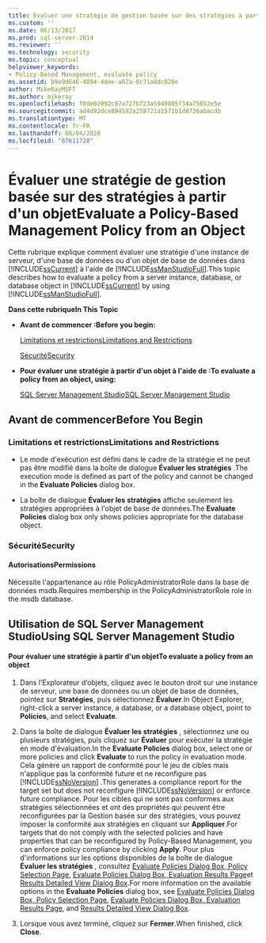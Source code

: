 ```yaml
---
title: Évaluer une stratégie de gestion basée sur des stratégies à partir d’un objet | Microsoft Docs
ms.custom: ''
ms.date: 06/13/2017
ms.prod: sql-server-2014
ms.reviewer: ''
ms.technology: security
ms.topic: conceptual
helpviewer_keywords:
- Policy-Based Management, evaluate policy
ms.assetid: b9e9d646-4894-4dee-a02a-0c71a8dc020e
author: MikeRayMSFT
ms.author: mikeray
ms.openlocfilehash: f0de02092c87a727b723a5940805f34a75052e5e
ms.sourcegitcommit: ad4d92dce894592a259721a1571b1d8736abacdb
ms.translationtype: MT
ms.contentlocale: fr-FR
ms.lasthandoff: 08/04/2020
ms.locfileid: "87611728"
---
```

# <a name="evaluate-a-policy-based-management-policy-from-an-object"></a><span data-ttu-id="71d92-102">Évaluer une stratégie de gestion basée sur des stratégies à partir d'un objet</span><span class="sxs-lookup"><span data-stu-id="71d92-102">Evaluate a Policy-Based Management Policy from an Object</span></span>
  <span data-ttu-id="71d92-103">Cette rubrique explique comment évaluer une stratégie d'une instance de serveur, d'une base de données ou d'un objet de base de données dans [!INCLUDE[ssCurrent](../../includes/sscurrent-md.md)] à l'aide de [!INCLUDE[ssManStudioFull](../../includes/ssmanstudiofull-md.md)].</span><span class="sxs-lookup"><span data-stu-id="71d92-103">This topic describes how to evaluate a policy from a server instance, database, or database object in [!INCLUDE[ssCurrent](../../includes/sscurrent-md.md)] by using [!INCLUDE[ssManStudioFull](../../includes/ssmanstudiofull-md.md)].</span></span>  
  
 <span data-ttu-id="71d92-104">**Dans cette rubrique**</span><span class="sxs-lookup"><span data-stu-id="71d92-104">**In This Topic**</span></span>  
  
-   <span data-ttu-id="71d92-105">**Avant de commencer :**</span><span class="sxs-lookup"><span data-stu-id="71d92-105">**Before you begin:**</span></span>  
  
     [<span data-ttu-id="71d92-106">Limitations et restrictions</span><span class="sxs-lookup"><span data-stu-id="71d92-106">Limitations and Restrictions</span></span>](#Restrictions)  
  
     [<span data-ttu-id="71d92-107">Sécurité</span><span class="sxs-lookup"><span data-stu-id="71d92-107">Security</span></span>](#Security)  
  
-   <span data-ttu-id="71d92-108">**Pour évaluer une stratégie à partir d'un objet à l'aide de :**</span><span class="sxs-lookup"><span data-stu-id="71d92-108">**To evaluate a policy from an object, using:**</span></span>  
  
     [<span data-ttu-id="71d92-109">SQL Server Management Studio</span><span class="sxs-lookup"><span data-stu-id="71d92-109">SQL Server Management Studio</span></span>](#SSMSProcedure)  
  
##  <a name="before-you-begin"></a><a name="BeforeYouBegin"></a> <span data-ttu-id="71d92-110">Avant de commencer</span><span class="sxs-lookup"><span data-stu-id="71d92-110">Before You Begin</span></span>  
  
###  <a name="limitations-and-restrictions"></a><a name="Restrictions"></a> <span data-ttu-id="71d92-111">Limitations et restrictions</span><span class="sxs-lookup"><span data-stu-id="71d92-111">Limitations and Restrictions</span></span>  
  
-   <span data-ttu-id="71d92-112">Le mode d'exécution est défini dans le cadre de la stratégie et ne peut pas être modifié dans la boîte de dialogue **Évaluer les stratégies** .</span><span class="sxs-lookup"><span data-stu-id="71d92-112">The execution mode is defined as part of the policy and cannot be changed in the **Evaluate Policies** dialog box.</span></span>  
  
-   <span data-ttu-id="71d92-113">La boîte de dialogue **Évaluer les stratégies** affiche seulement les stratégies appropriées à l'objet de base de données.</span><span class="sxs-lookup"><span data-stu-id="71d92-113">The **Evaluate Policies** dialog box only shows policies appropriate for the database object.</span></span>  
  
###  <a name="security"></a><a name="Security"></a> <span data-ttu-id="71d92-114">Sécurité</span><span class="sxs-lookup"><span data-stu-id="71d92-114">Security</span></span>  
  
####  <a name="permissions"></a><a name="Permissions"></a> <span data-ttu-id="71d92-115">Autorisations</span><span class="sxs-lookup"><span data-stu-id="71d92-115">Permissions</span></span>  
 <span data-ttu-id="71d92-116">Nécessite l'appartenance au rôle PolicyAdministratorRole dans la base de données msdb.</span><span class="sxs-lookup"><span data-stu-id="71d92-116">Requires membership in the PolicyAdministratorRole role in the msdb database.</span></span>  
  
##  <a name="using-sql-server-management-studio"></a><a name="SSMSProcedure"></a> <span data-ttu-id="71d92-117">Utilisation de SQL Server Management Studio</span><span class="sxs-lookup"><span data-stu-id="71d92-117">Using SQL Server Management Studio</span></span>  
  
#### <a name="to-evaluate-a-policy-from-an-object"></a><span data-ttu-id="71d92-118">Pour évaluer une stratégie à partir d'un objet</span><span class="sxs-lookup"><span data-stu-id="71d92-118">To evaluate a policy from an object</span></span>  
  
1.  <span data-ttu-id="71d92-119">Dans l’Explorateur d’objets, cliquez avec le bouton droit sur une instance de serveur, une base de données ou un objet de base de données, pointez sur **Stratégies**, puis sélectionnez **Évaluer**.</span><span class="sxs-lookup"><span data-stu-id="71d92-119">In Object Explorer, right-click a server instance, a database, or a database object, point to **Policies**, and select **Evaluate**.</span></span>  
  
2.  <span data-ttu-id="71d92-120">Dans la boîte de dialogue **Évaluer les stratégies** , sélectionnez une ou plusieurs stratégies, puis cliquez sur **Évaluer** pour exécuter la stratégie en mode d'évaluation.</span><span class="sxs-lookup"><span data-stu-id="71d92-120">In the **Evaluate Policies** dialog box, select one or more policies and click **Evaluate** to run the policy in evaluation mode.</span></span> <span data-ttu-id="71d92-121">Cela génère un rapport de conformité pour le jeu de cibles mais n'applique pas la conformité future et ne reconfigure pas [!INCLUDE[ssNoVersion](../../includes/ssnoversion-md.md)] .</span><span class="sxs-lookup"><span data-stu-id="71d92-121">This generates a compliance report for the target set but does not reconfigure [!INCLUDE[ssNoVersion](../../includes/ssnoversion-md.md)] or enforce future compliance.</span></span> <span data-ttu-id="71d92-122">Pour les cibles qui ne sont pas conformes aux stratégies sélectionnées et ont des propriétés qui peuvent être reconfigurées par la Gestion basée sur des stratégies, vous pouvez imposer la conformité aux stratégies en cliquant sur **Appliquer**.</span><span class="sxs-lookup"><span data-stu-id="71d92-122">For targets that do not comply with the selected policies and have properties that can be reconfigured by Policy-Based Management, you can enforce policy compliance by clicking **Apply**.</span></span> <span data-ttu-id="71d92-123">Pour plus d'informations sur les options disponibles de la boîte de dialogue **Évaluer les stratégies** , consultez [Evaluate Policies Dialog Box, Policy Selection Page](evaluate-policies-dialog-box-policy-selection-page.md), [Evaluate Policies Dialog Box, Evaluation Results Page](evaluate-policies-dialog-box-evaluation-results-page.md)et [Results Detailed View Dialog Box](results-detailed-view-dialog-box.md).</span><span class="sxs-lookup"><span data-stu-id="71d92-123">For more information on the available options in the **Evaluate Policies** dialog box, see [Evaluate Policies Dialog Box, Policy Selection Page](evaluate-policies-dialog-box-policy-selection-page.md), [Evaluate Policies Dialog Box, Evaluation Results Page](evaluate-policies-dialog-box-evaluation-results-page.md), and [Results Detailed View Dialog Box](results-detailed-view-dialog-box.md).</span></span>  
  
3.  <span data-ttu-id="71d92-124">Lorsque vous avez terminé, cliquez sur **Fermer**.</span><span class="sxs-lookup"><span data-stu-id="71d92-124">When finished, click **Close**.</span></span>  
  
  
